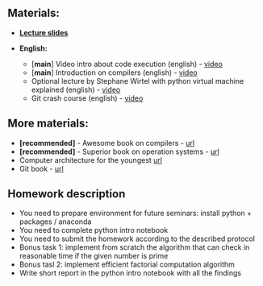 ## Materials:
* [__Lecture slides__](https://github.com/Aelphy/ISC2018/tree/fall2018/week0/Lecture.pdf)

* __English:__
  * [__main__] Video intro about code execution (english) - [video](https://youtu.be/42KTvGYQYnA)
  * [__main__] Introduction on compilers (english) - [video](https://youtu.be/i7omPsPjsgo)
  * Optional lecture by Stephane Wirtel with python virtual machine explained (english) - [video](https://youtu.be/45BhX5wSeVs)
  * Git crash course (english) - [video](https://youtu.be/SWYqp7iY_Tc) 


## More materials:
* __[recommended]__ - Awesome book on compilers - [url](https://en.wikipedia.org/wiki/Compilers:_Principles,_Techniques,_and_Tools)
* __[recommended]__ - Superior book on operation systems - [url](https://en.wikipedia.org/wiki/Modern_Operating_Systems)
* Computer architecture for the youngest [url](https://www.sciencedirect.com/book/9780123704979/digital-design-and-computer-architecture)
* Git book - [url](https://git-scm.com/book/en/v2)


## Homework description
* You need to prepare environment for future seminars: install python + packages / anaconda
* You need to complete python intro notebook
* You need to submit the homework according to the described protocol
* Bonus task 1: implement from scratch the algorithm that can check in reasonable time if the given number is prime
* Bonus tasl 2: implement efficient factorial computation algorithm
* Write short report in the python intro notebook with all the findings

